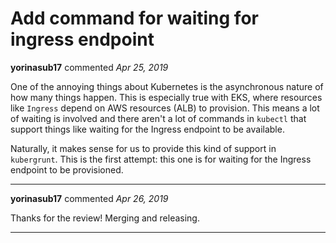 # Add command for waiting for ingress endpoint

**yorinasub17** commented *Apr 25, 2019*

One of the annoying things about Kubernetes is the asynchronous nature of how many things happen. This is especially true with EKS, where resources like `Ingress` depend on AWS resources (ALB) to provision. This means a lot of waiting is involved and there aren't a lot of commands in `kubectl` that support things like waiting for the Ingress endpoint to be available.

Naturally, it makes sense for us to provide this kind of support in `kubergrunt`. This is the first attempt: this one is for waiting for the Ingress endpoint to be provisioned.
<br />
***


**yorinasub17** commented *Apr 26, 2019*

Thanks for the review! Merging and releasing.
***

